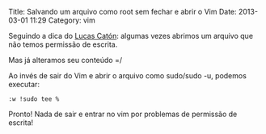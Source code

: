 Title: Salvando um arquivo como root sem fechar e abrir o Vim
Date: 2013-03-01 11:29
Category: vim

Seguindo a dica do [Lucas Catón](http://blog.lucascaton.com.br/): algumas vezes abrimos um arquivo que não temos permissão de escrita.

Mas já alteramos seu conteúdo =/

Ao invés de sair do Vim e abrir o arquivo como sudo/sudo -u, podemos executar:

``:w !sudo tee %``

Pronto! Nada de sair e entrar no vim por problemas de permissão de escrita!
